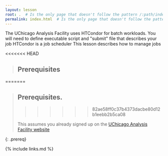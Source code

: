 ```yaml
---
layout: lesson
root: .  # Is the only page that doesn't follow the pattern /:path/index.html
permalink: index.html  # Is the only page that doesn't follow the pattern /:path/index.html
---
```

The UChicago Analysis Facility uses HTCondor for batch workloads. You will need to define executable script and "submit" file that describes your job
HTCondor is a job scheduler
This lesson describes how to manage jobs


<<<<<<< HEAD
> ## Prerequisites
=======
> ## Prerequisites.
>>>>>>> 82ae58ff0c37b4373dacbe80d12b1eebb2b5ca08
>
> This assumes you already signed up on the [UChicago Analysis Facility website](https://af.uchicago.edu/)
>
>
{: .prereq}

{% include links.md %}
